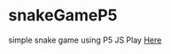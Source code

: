 # snakeGameP5
simple snake game using P5 JS
Play [Here](https://pauldedward.github.io/snakeGameP5/)
